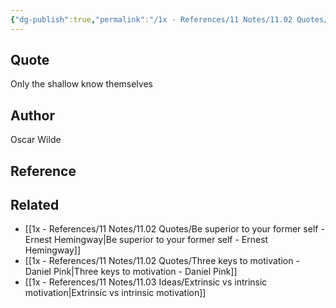 ```yaml
---
{"dg-publish":true,"permalink":"/1x - References/11 Notes/11.02 Quotes/Only the shallow know themselves - Oscar Wilde/","title":"Only the shallow know themselves - Oscar Wilde","created":"2023-09-10T12:39:44.142+03:00","updated":"2024-02-14T20:18:40.054+03:00"}
---
```



## Quote
Only the shallow know themselves

## Author
Oscar Wilde

## Reference


## Related
- [[1x - References/11 Notes/11.02 Quotes/Be superior to your former self - Ernest Hemingway\|Be superior to your former self - Ernest Hemingway]]
- [[1x - References/11 Notes/11.02 Quotes/Three keys to motivation - Daniel Pink\|Three keys to motivation - Daniel Pink]]
- [[1x - References/11 Notes/11.03 Ideas/Extrinsic vs intrinsic motivation\|Extrinsic vs intrinsic motivation]]